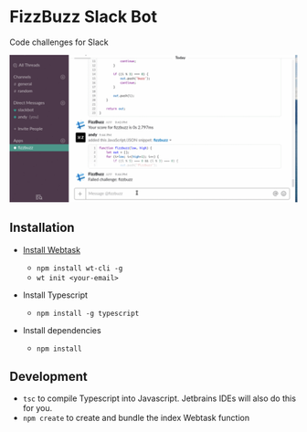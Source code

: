 # FizzBuzz Slack Bot

Code challenges for Slack

![Fizzbuzz Code Challenges for Slack](./documentation/fizzbuzz.gif)

## Installation

* [Install Webtask](https://webtask.io/docs/wt-cli)
    * `npm install wt-cli -g`
    * `wt init <your-email>`
* Install Typescript
    * `npm install -g typescript`
    
* Install dependencies
    * `npm install`
    

## Development

* `tsc` to compile Typescript into Javascript. Jetbrains IDEs will also do this for you. 
* `npm create` to create and bundle the index Webtask function
